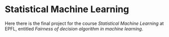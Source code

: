# Statistical Machine Learning

Here there is the final project for the course *Statistical Machine Learning* at EPFL, entitled *Fairness of decision algorithm in machine learning*.
